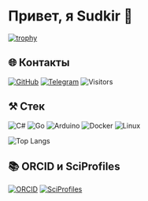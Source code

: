 # Привет, я Sudkir 👋

[![trophy](https://github-profile-trophy.vercel.app/?username=Sudkir&theme=onedark&title=Commits,Experience)](https://github.com/ryo-ma/github-profile-trophy)

## 🌐 Контакты
[![GitHub](https://img.shields.io/badge/GitHub-Sudkir-black?style=flat&logo=github)](https://github.com/Sudkir)
[![Telegram](https://img.shields.io/badge/Telegram-@MortoRosa-26A5E4?style=flat&logo=telegram)](https://t.me/Sudkir)
![Visitors](https://komarev.com/ghpvc/?username=Sudkir&color=blue&style=flat-square)

## ⚒️ Стек
![C#](https://img.shields.io/badge/C%23-239120?style=for-the-badge&logo=c-sharp&logoColor=white)
![Go](https://img.shields.io/badge/Go-00ADD8?style=for-the-badge&logo=go&logoColor=white)
![Arduino](https://img.shields.io/badge/Arduino-00979D?style=for-the-badge&logo=arduino&logoColor=white)
![Docker](https://img.shields.io/badge/Docker-2496ED?style=for-the-badge&logo=docker&logoColor=white)
![Linux](https://img.shields.io/badge/Linux-FCC624?style=for-the-badge&logo=linux&logoColor=black)

![Top Langs](https://github-readme-stats.vercel.app/api/top-langs/?username=Sudkir&layout=compact)

## 📚 ORCID и SciProfiles
[![ORCID](https://img.shields.io/badge/ORCID-0009--0005--8734--1223-brightgreen?style=for-the-badge&logo=orcid&logoColor=white)](https://orcid.org/0009-0005-8734-1223)
[![SciProfiles](https://img.shields.io/badge/SciProfiles-3260657-blue?style=for-the-badge&logo=readme&logoColor=white)](https://sciprofiles.com/profile/3260657)

<!--
**Sudkir/Sudkir** is a ✨ _special_ ✨ repository because its `README.md` (this file) appears on your GitHub profile.

Here are some ideas to get you started:

- 🔭 I’m currently working on ...
- 🌱 I’m currently learning ...
- 👯 I’m looking to collaborate on ...
- 🤔 I’m looking for help with ...
- 💬 Ask me about ...
- 📫 How to reach me: ...
- 😄 Pronouns: ...
- ⚡ Fun fact: ...
-->

